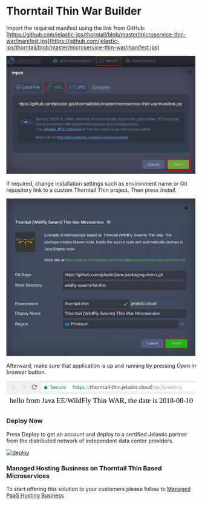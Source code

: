 # Thorntail Thin War Builder

Import the required manifest using the link from GitHub:
[https://github.com/jelastic-jps/thorntail/blob/master/microservice-thin-war/manifest.jps](https://github.com/jelastic-jps/thorntail/blob/master/microservice-thin-war/manifest.jps)

<p align="left"> 
<img src="../images/import-thin.png" width="500">
</p>

If required, change installation settings such as environment name or Git repository link to a custom Thorntail Thin project. Then press *Install*.

<p align="left"> 
<img src="../images/install-thin.png" width="500">
</p>

Afterward, make sure that application is up and running by pressing *Open in browser* button. 

<p align="left"> 
<img src="../images/application-thin.png" width="500">
</p>

### Deploy Now

Press Deploy to get an account and deploy to a certified Jelastic partner from the distributed network of independent data center providers.

[![deploy](../images/deploy-to-jelastic.png)](https://jelastic.com/install-application/?manifest=https://raw.githubusercontent.com/jelastic-jps/thorntail/master/microservice-thin-war/manifest.jps)

### Managed Hosting Business on Thorntail Thin Based Microservices

To start offering this solution to your customers please follow to [Managed PaaS Hosting Business](https://jelastic.com/apaas/) 
